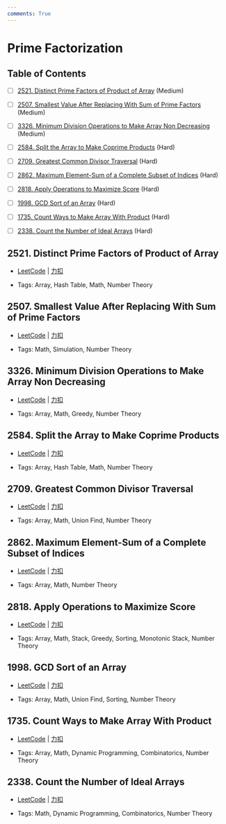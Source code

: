 ```yaml
---
comments: True
---
```


# Prime Factorization

## Table of Contents

- [ ] [2521. Distinct Prime Factors of Product of Array](#2521-distinct-prime-factors-of-product-of-array) (Medium)
- [ ] [2507. Smallest Value After Replacing With Sum of Prime Factors](#2507-smallest-value-after-replacing-with-sum-of-prime-factors) (Medium)
- [ ] [3326. Minimum Division Operations to Make Array Non Decreasing](#3326-minimum-division-operations-to-make-array-non-decreasing) (Medium)
- [ ] [2584. Split the Array to Make Coprime Products](#2584-split-the-array-to-make-coprime-products) (Hard)
- [ ] [2709. Greatest Common Divisor Traversal](#2709-greatest-common-divisor-traversal) (Hard)
- [ ] [2862. Maximum Element-Sum of a Complete Subset of Indices](#2862-maximum-element-sum-of-a-complete-subset-of-indices) (Hard)
- [ ] [2818. Apply Operations to Maximize Score](#2818-apply-operations-to-maximize-score) (Hard)
- [ ] [1998. GCD Sort of an Array](#1998-gcd-sort-of-an-array) (Hard)
- [ ] [1735. Count Ways to Make Array With Product](#1735-count-ways-to-make-array-with-product) (Hard)
- [ ] [2338. Count the Number of Ideal Arrays](#2338-count-the-number-of-ideal-arrays) (Hard)


## 2521. Distinct Prime Factors of Product of Array

-    [LeetCode](https://leetcode.com/problems/distinct-prime-factors-of-product-of-array/) | [力扣](https://leetcode.cn/problems/distinct-prime-factors-of-product-of-array/)

-   Tags: Array, Hash Table, Math, Number Theory



## 2507. Smallest Value After Replacing With Sum of Prime Factors

-    [LeetCode](https://leetcode.com/problems/smallest-value-after-replacing-with-sum-of-prime-factors/) | [力扣](https://leetcode.cn/problems/smallest-value-after-replacing-with-sum-of-prime-factors/)

-   Tags: Math, Simulation, Number Theory



## 3326. Minimum Division Operations to Make Array Non Decreasing

-    [LeetCode](https://leetcode.com/problems/minimum-division-operations-to-make-array-non-decreasing/) | [力扣](https://leetcode.cn/problems/minimum-division-operations-to-make-array-non-decreasing/)

-   Tags: Array, Math, Greedy, Number Theory



## 2584. Split the Array to Make Coprime Products

-    [LeetCode](https://leetcode.com/problems/split-the-array-to-make-coprime-products/) | [力扣](https://leetcode.cn/problems/split-the-array-to-make-coprime-products/)

-   Tags: Array, Hash Table, Math, Number Theory



## 2709. Greatest Common Divisor Traversal

-    [LeetCode](https://leetcode.com/problems/greatest-common-divisor-traversal/) | [力扣](https://leetcode.cn/problems/greatest-common-divisor-traversal/)

-   Tags: Array, Math, Union Find, Number Theory



## 2862. Maximum Element-Sum of a Complete Subset of Indices

-    [LeetCode](https://leetcode.com/problems/maximum-element-sum-of-a-complete-subset-of-indices/) | [力扣](https://leetcode.cn/problems/maximum-element-sum-of-a-complete-subset-of-indices/)

-   Tags: Array, Math, Number Theory



## 2818. Apply Operations to Maximize Score

-    [LeetCode](https://leetcode.com/problems/apply-operations-to-maximize-score/) | [力扣](https://leetcode.cn/problems/apply-operations-to-maximize-score/)

-   Tags: Array, Math, Stack, Greedy, Sorting, Monotonic Stack, Number Theory



## 1998. GCD Sort of an Array

-    [LeetCode](https://leetcode.com/problems/gcd-sort-of-an-array/) | [力扣](https://leetcode.cn/problems/gcd-sort-of-an-array/)

-   Tags: Array, Math, Union Find, Sorting, Number Theory



## 1735. Count Ways to Make Array With Product

-    [LeetCode](https://leetcode.com/problems/count-ways-to-make-array-with-product/) | [力扣](https://leetcode.cn/problems/count-ways-to-make-array-with-product/)

-   Tags: Array, Math, Dynamic Programming, Combinatorics, Number Theory



## 2338. Count the Number of Ideal Arrays

-    [LeetCode](https://leetcode.com/problems/count-the-number-of-ideal-arrays/) | [力扣](https://leetcode.cn/problems/count-the-number-of-ideal-arrays/)

-   Tags: Math, Dynamic Programming, Combinatorics, Number Theory
